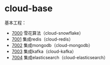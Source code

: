 # cloud-base

基本工程：

* [7000](http://localhost:7000/) 雪花算法（cloud-snowflake） 
* [7001](http://localhost:7001/) 集成redis（cloud-redis） 
* [7002](http://localhost:7002/) 集成mongodb（cloud-mongodb） 
* [7003](http://localhost:7003/) 集成kafka（cloud-kafka） 
* [7004](http://localhost:7004/) 集成elasticsearch（cloud-elasticsearch） 
